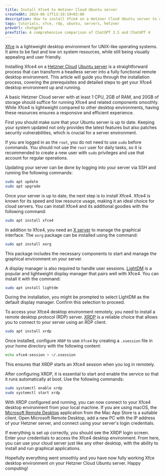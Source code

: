 ```yaml
---
title: Install Xfce4 to Hetzner Cloud Ubuntu server
createdAt: 2024-06-17T13:19:19+03:00
description: How to install Xfce4 on a Hetzner Cloud Ubuntu server to create a lightweight desktop environment for remote access.
tags: tutorials, xfce, rdp, ubuntu, servers, hetzner
prevUrl: chatgpt4
prevTitle: A comprehensive comparison of ChatGPT 3.5 and ChatGPT 4
---
```


[Xfce](https://xfce.org/) is a lightweight desktop environment for UNIX-like operating systems. It aims to be fast and low on system resources, while still being visually appealing and user friendly.

Installing Xfce4 on a [Hetzner Cloud](https://www.hetzner.com/cloud/) [Ubuntu server](https://ubuntu.com/server) is a straightforward process that can transform a headless server into a fully functional remote desktop environment. This article will guide you through the installation process, covering the prerequisites and detailed steps to get your Xfce4 desktop environment up and running.

A basic Hetzner Cloud server with at least 1 CPU, 2GB of RAM, and 20GB of storage should suffice for running Xfce4 and related components smoothly. While Xfce4 is lightweight compared to other desktop environments, having these resources ensures a responsive and efficient experience.

First you should make sure that your Ubuntu server is up to date. Keeping your system updated not only provides the latest features but also patches security vulnerabilities, which is crucial for a server environment.

If you are logged in as the `root`, you do not need to use `sudo` before commands. You should not use the `root` user for daily tasks, so it is recommended to create a new user with `sudo` privileges and use that account for regular operations.

Updating your server can be done by logging into your server via SSH and running the following commands:

```bash
sudo apt update  
sudo apt upgrade
```

Once your server is up to date, the next step is to install Xfce4. Xfce4 is known for its speed and low resource usage, making it an ideal choice for cloud servers. You can install Xfce4 and its additional goodies with the following command:

```bash
sudo apt install xfce4
```

In addition to Xfce4, you need an [X server](https://wiki.ubuntu.com/X/Architecture) to manage the graphical interface. The `xorg` package can be installed using the command:

```bash
sudo apt install xorg
```

This package includes the necessary components to start and manage the graphical environment on your server.

A display manager is also required to handle user sessions. [LightDM](https://wiki.ubuntu.com/LightDM) is a popular and lightweight display manager that pairs well with Xfce4. You can install it with the command:

```bash
sudo apt install lightdm
```

During the installation, you might be prompted to select LightDM as the default display manager. Confirm this selection to proceed.

To access your Xfce4 desktop environment remotely, you need to install a remote desktop protocol (RDP) server. [XRDP](https://linuxize.com/post/how-to-install-xrdp-on-ubuntu-20-04/) is a reliable choice that allows you to connect to your server using an RDP client.

```bash
sudo apt install xrdp
```

Once installed, configure `XRDP` to use `Xfce4` by creating a `.xsession` file in your home directory with the following content:

```bash
echo xfce4-session > ~/.xsession
```

This ensures that XRDP starts an Xfce4 session when you log in remotely.

After configuring XRDP, it is essential to start and enable the service so that it runs automatically at boot. Use the following commands:

```bash
sudo systemctl enable xrdp    
sudo systemctl start xrdp
```

With XRDP configured and running, you can now connect to your Xfce4 desktop environment from your local machine. If you are using macOS, the [Microsoft Remote Desktop](https://apps.apple.com/us/app/microsoft-remote-desktop/id1295203466) application from the Mac App Store is a suitable client. Open Microsoft Remote Desktop, add a new PC with the IP address of your Hetzner server, and connect using your server's login credentials.

If everything is set up correctly, you should see the XRDP login screen. Enter your credentials to access the Xfce4 desktop environment. From here, you can use your cloud server just like any other desktop, with the ability to install and run graphical applications.

Hopefully everything went smoothly and you have now fully working Xfce desktop environment on your Hetzner Cloud Ubuntu server. Happy computing!
